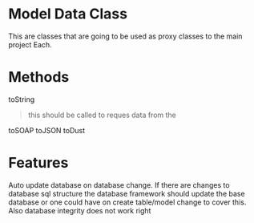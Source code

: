 # Model Data Class
This are classes that are going to be used as proxy classes to the main project 
Each.

# Methods
toString
> this should be called to reques data from the 

toSOAP
toJSON
toDust

# Features
Auto update database on database change.
If there are changes to database sql structure the database 
framework should update the base database or one could have on 
create table/model change to cover this.
Also database integrity does not work right
